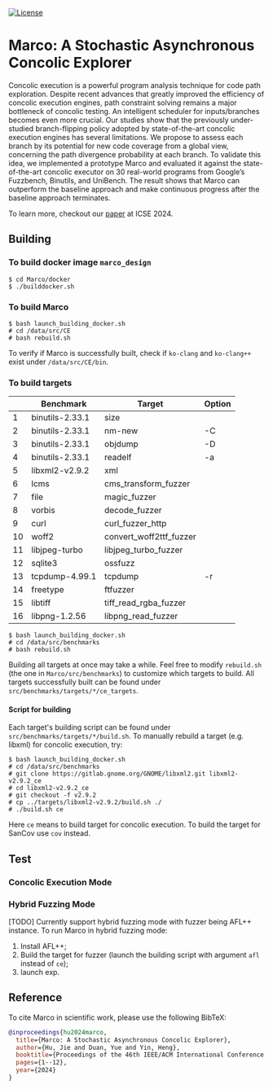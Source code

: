[![License](https://img.shields.io/badge/License-Apache%202.0-blue.svg)](https://opensource.org/licenses/Apache-2.0)

# Marco: A Stochastic Asynchronous Concolic Explorer

Concolic execution is a powerful program analysis technique for code path exploration. Despite recent advances that greatly improved the efficiency of concolic execution engines, path constraint solving remains a major bottleneck of concolic testing. An intelligent scheduler for inputs/branches becomes even more crucial. Our studies show that the previously under-studied branch-flipping policy adopted by state-of-the-art concolic execution engines has several limitations. We propose to assess each branch by its potential for new code coverage from a global view, concerning the path divergence probability at each branch. To validate this idea, we implemented a prototype Marco and evaluated it against the state-of-the-art concolic executor on 30 real-world programs from Google’s Fuzzbench, Binutils, and UniBench. The result shows that Marco can outperform the baseline approach and make continuous progress after the baseline approach terminates.

To learn more, checkout our [paper](https://dl.acm.org/doi/pdf/10.1145/3597503.3623301) at ICSE 2024.


<!-- ## Directory structure

```
Marco
├── docker
│   ├── builddocker.sh
│   └── Dockerfile
├── launch.sh
├── readme.md
├── run_icse.sh
├── run.sh
└── src
    ├── CE
    └── scheduler
``` -->


## Building

### To build docker image `marco_design`

```
$ cd Marco/docker 
$ ./builddocker.sh
```

### To build Marco
```
$ bash launch_building_docker.sh
# cd /data/src/CE
# bash rebuild.sh
```

To verify if Marco is successfully built, check if `ko-clang` and `ko-clang++` exist under `/data/src/CE/bin`.

### To build targets

|    	| Benchmark       	| Target                  	| Option 	|
|----	|-----------------	|-------------------------	|--------	|
| 1  	| binutils-2.33.1 	| size                    	|        	|
| 2  	| binutils-2.33.1 	| nm-new                  	| -C     	|
| 3  	| binutils-2.33.1 	| objdump                 	| -D     	|
| 4  	| binutils-2.33.1 	| readelf                 	| -a     	|
| 5  	| libxml2-v2.9.2  	| xml                     	|        	|
| 6  	| lcms            	| cms_transform_fuzzer    	|        	|
| 7  	| file            	| magic_fuzzer            	|        	|
| 8  	| vorbis          	| decode_fuzzer           	|        	|
| 9  	| curl            	| curl_fuzzer_http        	|        	|
| 10 	| woff2           	| convert_woff2ttf_fuzzer 	|        	|
| 11 	| libjpeg-turbo   	| libjpeg_turbo_fuzzer    	|        	|
| 12 	| sqlite3         	| ossfuzz                 	|        	|
| 13 	| tcpdump-4.99.1  	| tcpdump                 	| -r     	|
| 14 	| freetype        	| ftfuzzer                	|        	|
| 15 	| libtiff         	| tiff_read_rgba_fuzzer   	|        	|
| 16 	| libpng-1.2.56   	| libpng_read_fuzzer      	|        	|

```
$ bash launch_building_docker.sh
# cd /data/src/benchmarks
# bash rebuild.sh
```

Building all targets at once may take a while. Feel free to modify `rebuild.sh` (the one in `Marco/src/benchmarks`) to customize which targets to build. All targets successfully built can be found under `src/benchmarks/targets/*/ce_targets`.

#### Script for building
Each target's building script can be found under `src/benchmarks/targets/*/build.sh`. To manually rebuild a target (e.g. libxml) for concolic execution, try: 
```
$ bash launch_building_docker.sh
# cd /data/src/benchmarks
# git clone https://gitlab.gnome.org/GNOME/libxml2.git libxml2-v2.9.2_ce
# cd libxml2-v2.9.2_ce
# git checkout -f v2.9.2
# cp ../targets/libxml2-v2.9.2/build.sh ./
# ./build.sh ce
```
Here `ce` means to build target for concolic execution. To build the target for SanCov use `cov` instead. 


## Test



### Concolic Execution Mode


### Hybrid Fuzzing Mode

[TODO] Currently support hybrid fuzzing mode with fuzzer being AFL++ instance. To run Marco in hybrid fuzzing mode:

1. Install AFL++;
2. Build the target for fuzzer (launch the building script with argument `afl` instead of `ce`);
3. launch exp.



## Reference

To cite Marco in scientific work, please use the following BibTeX:

``` bibtex
@inproceedings{hu2024marco,
  title={Marco: A Stochastic Asynchronous Concolic Explorer},
  author={Hu, Jie and Duan, Yue and Yin, Heng},
  booktitle={Proceedings of the 46th IEEE/ACM International Conference on Software Engineering},
  pages={1--12},
  year={2024}
}
```